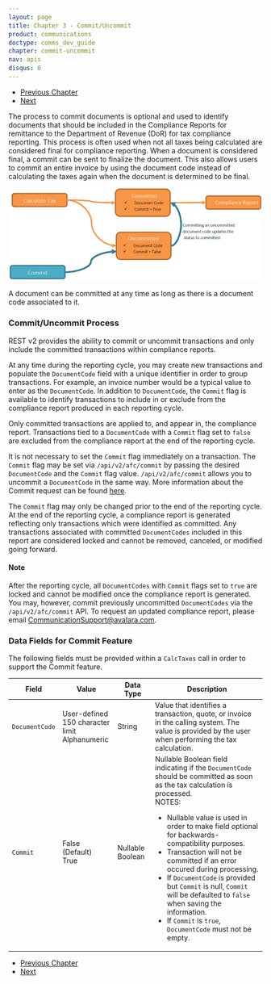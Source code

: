 ```yaml
---
layout: page
title: Chapter 3 - Commit/Uncommit
product: communications
doctype: comms_dev_guide
chapter: commit-uncommit
nav: apis
disqus: 0
---
```


<ul class="pager">
  <li class="previous"><a href="/communications/dev-guide/calculate-taxes/"><i class="glyphicon glyphicon-chevron-left"></i>Previous Chapter</a></li>
  <li class="next"><a href="/communications/dev-guide/commit-uncommit/commit-request/">Next<i class="glyphicon glyphicon-chevron-right"></i></a></li>
</ul>

The process to commit documents is optional and used to identify documents that should be included in the Compliance Reports for remittance to the Department of Revenue (DoR) for tax compliance reporting. This process is often used when not all taxes being calculated are considered final for compliance reporting. When a document is considered final, a commit can be sent to finalize the document. This also allows users to commit an entire invoice by using the document code instead of calculating the taxes again when the document is determined to be final.

<img src="/public/images/comms/dev-guide/comms_dev_guide_commit.png"/>

A document can be committed at any time as long as there is a document code associated to it.

<h3>Commit/Uncommit Process</h3>
REST v2 provides the ability to commit or uncommit transactions and only include the committed transactions within compliance reports.

At any time during the reporting cycle, you may create new transactions and populate the <code>DocumentCode</code> field with a unique identifier in order to group transactions. For example, an invoice number would be a typical value to enter as the <code>DocumentCode</code>.  In addition to <code>DocumentCode</code>, the <code>Commit</code> flag is available to identify transactions to include in or exclude from the compliance report produced in each reporting cycle.

Only committed transactions are applied to, and appear in, the compliance report. Transactions tied to a <code>DocumentCode</code> with a <code>Commit</code> flag set to <code>false</code> are excluded from the compliance report at the end of the reporting cycle.

It is not necessary to set the <code>Commit</code> flag immediately on a transaction.  The <code>Commit</code> flag may be set via <code>/api/v2/afc/commit</code> by passing the desired <code>DocumentCode</code> and the <code>Commit</code> flag value.  <code>/api/v2/afc/commit</code> allows you to uncommit a <code>DocumentCode</code> in the same way.  More information about the Commit request can be found <a class="dev-guide-link"  href="/communications/dev-guide/commit-uncommit/commit-request/">here</a>. 

The <code>Commit</code> flag may only be changed prior to the end of the reporting cycle.  At the end of the reporting cycle, a compliance report is generated reflecting only transactions which were identified as committed. Any transactions associated with committed <code>DocumentCodes</code> included in this report are considered locked and cannot be removed, canceled, or modified going forward.

<h4>Note</h4>
After the reporting cycle, all <code>DocumentCodes</code> with <code>Commit</code> flags set to <code>true</code> are locked and cannot be modified once the compliance report is generated. You may, however, commit previously uncommitted <code>DocumentCodes</code> via the <code>/api/v2/afc/commit</code> API. To request an updated compliance report, please email <a class="dev-guide-link" href="mailto:CommunicationSupport@avalara.com">CommunicationSupport@avalara.com</a>.

<h3>Data Fields for Commit Feature</h3>
The following fields must be provided within a <code>CalcTaxes</code> call in order to support the Commit feature.
<div class="mobile-table">
  <table class="styled-table">
    <thead>
      <tr>
        <th>Field</th>
        <th>Value</th>
        <th>Data Type</th>
        <th>Description</th>
      </tr>
    </thead>
    <tbody>
      <tr>
        <td><code>DocumentCode</code></td>
        <td>User-defined
            <br/> 
            150 character limit
            <br/>
            Alphanumeric</td>
        <td>String</td>
        <td>Value that identifies a transaction, quote, or invoice in the calling system. The value is provided by the user when performing the tax calculation.</td>
      </tr>
      <tr>
        <td><code>Commit</code></td>
        <td>False (Default)<br/>
            True</td>
        <td>Nullable Boolean</td>
        <td>Nullable Boolean field indicating if the <code>DocumentCode</code> should be committed as soon as the tax calculation is processed.
            <br/>
            NOTES:
            <ul class="dev-guide-list">
              <li>Nullable value is used in order to make field optional for backwards-compatibility purposes.</li>
              <li>Transaction will not be committed if an error occured during processing.</li>
              <li>If <code>DocumentCode</code> is provided but <code>Commit</code> is null, <code>Commit</code> will be defaulted to <code>false</code> when saving the information.</li>
              <li>If <code>Commit</code> is <code>true</code>, <code>DocumentCode</code> must not be empty.</li>
            </ul>
        </td>
      </tr>
    </tbody>
  </table>
</div>

<ul class="pager">
  <li class="previous"><a href="/communications/dev-guide/calculate-taxes/"><i class="glyphicon glyphicon-chevron-left"></i>Previous Chapter</a></li>
  <li class="next"><a href="/communications/dev-guide/commit-uncommit/commit-request/">Next<i class="glyphicon glyphicon-chevron-right"></i></a></li>
</ul>